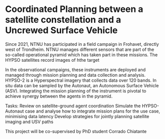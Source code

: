 Coordinated Planning between a satellite constellation and a Uncrewed Surface Vehicle
=

Since 2021, NTNU has participated in a field campaign in Frohavet, directly west of Trondheim. 
NTNU manages different sensors that are part of the so-called operational pyramid which has taken part in these missions.
The HYPSO satellites record images of hthe target 

In the observational campaigns, these instruments are deployed and managed through mission planning and data collection and analysis. 
HYPSO-2 is a Hyperspectral imagery that collects data over 120 bands. 
In situ data can be sampled by the Autonaut, an Autonomous Surface Vehicle (ASV). 
Integrating the mission planning of the instrument is pivotal to achieve synergy between the agents in the pyramid.

Tasks:
Review on satellite-ground agent coordination
Simulate the HYPSO-Autonaut case and analyse how to integrate mission plans for the use case, minimising data latency
Develop strategies for jointly planning satellite imaging and USV paths

This project will be co-supervised by PhD student Corrado Chiatante
